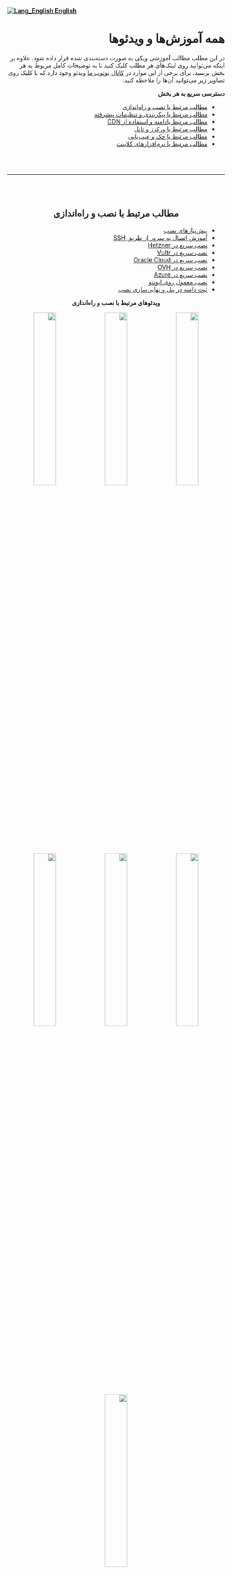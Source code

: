 [**![Lang_English](https://user-images.githubusercontent.com/125398461/229074810-599bd7f9-0bc1-44a9-b76e-90bf7e182314.png) English**](https://github.com/hiddify/hiddify-config/wiki/All-tutorials-and-videos)

<div dir="rtl">

# همه آموزش‌ها و ویدئوها
در این مطلب مطالب آموزشی ویکی به صورت دسته‌بندی شده قرار داده شود. علاوه بر اینکه می‌توانید روی لینک‌های هر مطلب کلیک کنید تا به توضیحات کامل مربوط به هر بخش برسید، برای برخی از این موارد در [کانال یوتوب ما](https://www.youtube.com/@hiddify/videos) ویدئو وجود دارد که با کلیک روی تصاویر زیر می‌توانید آن‌ها را ملاحظه کنید.

**دسترسی سریع به هر بخش**

- [مطالب مرتبط با نصب و راه‌اندازی](#%D9%85%D8%B7%D8%A7%D9%84%D8%A8-%D9%85%D8%B1%D8%AA%D8%A8%D8%B7-%D8%A8%D8%A7-%D9%86%D8%B5%D8%A8-%D9%88-%D8%B1%D8%A7%D9%87%D8%A7%D9%86%D8%AF%D8%A7%D8%B2%DB%8C)
- [مطالب مرتبط با پیکربندی و تنظیمات پیشرفته](#%D9%85%D8%B7%D8%A7%D9%84%D8%A8-%D9%85%D8%B1%D8%AA%D8%A8%D8%B7-%D8%A8%D8%A7-%D9%BE%DB%8C%DA%A9%D8%B1%D8%A8%D9%86%D8%AF%DB%8C-%D9%88-%D8%AA%D9%86%D8%B8%DB%8C%D9%85%D8%A7%D8%AA-%D9%BE%DB%8C%D8%B4%D8%B1%D9%81%D8%AA%D9%87)
- [مطالب مرتبط بادامنه و استفاده از CDN](#%D9%85%D8%B7%D8%A7%D9%84%D8%A8-%D9%85%D8%B1%D8%AA%D8%A8%D8%B7-%D8%A8%D8%A7%D8%AF%D8%A7%D9%85%D9%86%D9%87-%D9%88-%D8%A7%D8%B3%D8%AA%D9%81%D8%A7%D8%AF%D9%87-%D8%A7%D8%B2-cdn)
- [مطالب مرتبط با ورکرز و تانل](#%D9%85%D8%B7%D8%A7%D9%84%D8%A8-%D9%85%D8%B1%D8%AA%D8%A8%D8%B7-%D8%A8%D8%A7-%D9%88%D8%B1%DA%A9%D8%B1%D8%B2-%D9%88-%D8%AA%D8%A7%D9%86%D9%84)
- [مطالب مرتبط با چک و عیب‌یابی](#%D9%85%D8%B7%D8%A7%D9%84%D8%A8-%D9%85%D8%B1%D8%AA%D8%A8%D8%B7-%D8%A8%D8%A7-%DA%86%DA%A9-%D9%88-%D8%B9%DB%8C%D8%A8%DB%8C%D8%A7%D8%A8%DB%8C)
- [مطالب مرتبط با نرم‌افزارهای کلاینت](#%D9%85%D8%B7%D8%A7%D9%84%D8%A8-%D9%85%D8%B1%D8%AA%D8%A8%D8%B7-%D8%A8%D8%A7-%D9%86%D8%B1%D9%85%D8%A7%D9%81%D8%B2%D8%A7%D8%B1%D9%87%D8%A7%DB%8C-%DA%A9%D9%84%D8%A7%DB%8C%D9%86%D8%AA)
<br>
<br>

***
<br>
<br>
</div>

<div dir="rtl" align=center>

## مطالب مرتبط با نصب و راه‌اندازی
</div>

<div dir="rtl">

- [پیش‌نیازهای نصب](https://github.com/hiddify/hiddify-config/wiki/%D9%BE%DB%8C%D8%B4-%D9%86%DB%8C%D8%A7%D8%B2%D9%87%D8%A7%DB%8C-%D9%86%D8%B5%D8%A8)
- [آموزش اتصال به سرور از طریق SSH](https://github.com/hiddify/hiddify-config/wiki/SSH-%D8%A2%D9%85%D9%88%D8%B2%D8%B4-%D8%A7%D8%AA%D8%B5%D8%A7%D9%84-%D8%A8%D9%87-%D8%B3%D8%B1%D9%88%D8%B1-%D8%A7%D8%B2-%D8%B7%D8%B1%DB%8C%D9%82)
- [نصب سریع در Hetzner](https://github.com/hiddify/hiddify-config/wiki/Hetzner-%D9%86%D8%B5%D8%A8-%D8%AE%DB%8C%D9%84%DB%8C-%D8%B3%D8%B1%DB%8C%D8%B9-%D8%AF%D8%B1)
- [نصب سریع در Vultr](https://github.com/hiddify/hiddify-config/wiki/Vultr-%D9%86%D8%B5%D8%A8-%D8%B3%D8%B1%DB%8C%D8%B9-%D8%AF%D8%B1-%D9%88%D9%84%D8%AA%D8%B1)
- [نصب سریع در Oracle Cloud ](https://github.com/hiddify/hiddify-config/wiki/Oracle-%D9%86%D8%B5%D8%A8-%D8%AE%DB%8C%D9%84%DB%8C-%D8%AE%DB%8C%D9%84%DB%8C-%D8%B3%D8%B1%DB%8C%D8%B9-%D8%AF%D8%B1-%D8%A7%D9%88%D8%B1%D8%A7%DA%A9%D9%84-%DA%A9%D9%84%D9%88%D8%AF)
- [نصب سریع در OVH](https://github.com/hiddify/hiddify-config/wiki/OVH-%D9%86%D8%B5%D8%A8-%D8%AE%DB%8C%D9%84%DB%8C-%D8%B3%D8%B1%DB%8C%D8%B9-%D8%AF%D8%B1-%D8%A7%D9%88-%D9%88%DB%8C-%D8%A7%DA%86)
- [نصب سریع در Azure](https://github.com/hiddify/hiddify-config/wiki/Azure-%D9%86%D8%B5%D8%A8-%D8%AE%DB%8C%D9%84%DB%8C-%D8%AE%DB%8C%D9%84%DB%8C-%D8%B3%D8%B1%DB%8C%D8%B9-%D8%AF%D8%B1-%D9%85%D8%A7%DB%8C%DA%A9%D8%B1%D9%88%D8%B3%D8%A7%D9%81%D8%AA-%D8%A2%DA%98%D9%88%D8%B1)
- [نصب معمول روی ابونتو](https://github.com/hiddify/hiddify-config/wiki/%D9%86%D8%B5%D8%A8-%D8%B3%D8%B1%DB%8C%D8%B9-%D8%AF%D8%B1-%D8%A7%D9%88%D8%A8%D9%88%D9%86%D8%AA%D9%88)
- [ثبت دامنه در پنل و نهایی‌سازی نصب](https://github.com/hiddify/hiddify-config/wiki/%D8%B1%D8%A7%D9%87%D9%86%D9%85%D8%A7%DB%8C-%D8%AA%D9%86%D8%B8%DB%8C%D9%85-%D8%AF%D8%A7%D9%85%D9%86%D9%87-%D9%88-%D9%86%D9%87%D8%A7%DB%8C%DB%8C-%DA%A9%D8%B1%D8%AF%D9%86-%D9%86%D8%B5%D8%A8)


</div>

<div dir="rtl" align="center">

**ویدئوهای مرتبط با نصب و راه‌اندازی**


<a href="https://www.youtube.com/watch?v=06fMizOb-DE"><img width="32%" src="https://user-images.githubusercontent.com/125398461/235360601-fbc4bd46-4aaf-4705-a008-305b989574ed.png" /></a>
<a href="https://www.youtube.com/watch?v=s1QZD1Ujdds"><img width="32%" src="https://user-images.githubusercontent.com/125398461/235360514-8e0fa818-c4df-4468-bc30-956ef320429c.png" /></a>
<a href="https://www.youtube.com/watch?v=hRRg10BURJI"><img width="32%" src="https://user-images.githubusercontent.com/125398461/235360456-37ccac5c-46be-4ed8-8211-e1b61715cd6c.png" /></a>
<a href="https://www.youtube.com/watch?v=tcd1wBUR3cY"><img width="32%" src="https://user-images.githubusercontent.com/125398461/235360295-032ad792-9b9f-4a34-ba29-9f3c8951126c.png" /></a>
<a href="https://www.youtube.com/watch?v=_LYFqrXVupI"><img width="32%" src="https://user-images.githubusercontent.com/125398461/235360750-52d5422b-712f-473c-b1b5-63a9ff737ad2.png" /></a>
<a href="https://www.youtube.com/watch?v=l-KKRus2KS0"><img width="32%" src="https://user-images.githubusercontent.com/125398461/235360940-b92221b9-7301-41e7-9222-7c596a21f7a1.png" /></a>
<a href="https://www.youtube.com/watch?v=-a4tfRUsrNY"><img width="32%" src="https://user-images.githubusercontent.com/125398461/235360922-3db8ee86-bc71-4352-a9bb-6cbdad668e2a.png" /></a>











</div>

<br>
<br>

***
<br>
<br>

<div dir="rtl" align=center>

## مطالب مرتبط با پیکربندی و تنظیمات پیشرفته
</div>

<div dir="rtl">

- [آموزش پیکربندی و آشنایی با بخش‌های مختلف و تنظیمات پنل](https://github.com/hiddify/hiddify-config/wiki/%D9%86%D8%AD%D9%88%D9%87-%D9%BE%DB%8C%DA%A9%D8%B1%D8%A8%D9%86%D8%AF%DB%8C-%D9%BE%D9%86%D9%84-%D9%87%DB%8C%D8%AF%DB%8C%D9%81%D8%A7%DB%8C)
- [اتصال به سرور با SSH و کار با منوی نرم‌افزار در ترمینال](https://github.com/hiddify/hiddify-config/wiki/SSH-%D9%86%D8%AD%D9%88%D9%87-%D8%A7%D8%AA%D8%B5%D8%A7%D9%84-%D9%88-%D8%B1%D9%81%D8%B9-%D8%B9%DB%8C%D8%A8-%D8%A7%D8%B2-%D8%B7%D8%B1%DB%8C%D9%82)
- [تنظیمات ریالیتی در پنل](https://github.com/hiddify/hiddify-config/wiki/%D8%A2%D9%85%D9%88%D8%B2%D8%B4-%D8%A7%D8%B3%D8%AA%D9%81%D8%A7%D8%AF%D9%87-%D8%A7%D8%B2-Reality-%D8%AF%D8%B1-%D9%87%DB%8C%D8%AF%DB%8C%D9%81%D8%A7%DB%8C)
- [تنظیم بات تلگرام در پنل](https://github.com/hiddify/hiddify-config/wiki/%D9%86%D8%AD%D9%88%D9%87-%D8%AA%D9%86%D8%B8%DB%8C%D9%85-%D9%88-%D8%A7%D8%B3%D8%AA%D9%81%D8%A7%D8%AF%D9%87-%D8%A7%D8%B2-%D8%A8%D8%A7%D8%AA-%D8%AA%D9%84%DA%AF%D8%B1%D8%A7%D9%85-%D8%AF%D8%B1-%D9%BE%D9%86%D9%84-%D9%87%DB%8C%D8%AF%DB%8C%D9%81%D8%A7%DB%8C)
- [آموزش فعال‌سازی وارپ در پنل هیدیفای](https://github.com/hiddify/hiddify-config/wiki/%D8%A2%D9%85%D9%88%D8%B2%D8%B4-%D9%81%D8%B9%D8%A7%D9%84%E2%80%8C%D8%B3%D8%A7%D8%B2%DB%8C-%D9%88%D8%A7%D8%B1%D9%BE-%D8%AF%D8%B1-%D9%BE%D9%86%D9%84-%D9%87%DB%8C%D8%AF%DB%8C%D9%81%D8%A7%DB%8C)

</div>
<div dir="rtl" align="center">

**ویدئوهای مرتبط با پیکربندی و تنظیمات پیشرفته**



<a href="https://www.youtube.com/watch?v=OfvKL9CaOQU"><img width="30%" src="https://user-images.githubusercontent.com/125398461/235360890-2dfe96aa-568d-443b-922c-35dd2a06d9f2.png" /></a>
<a href="https://www.youtube.com/watch?v=N819QPAtkrk"><img width="30%" src="https://user-images.githubusercontent.com/125398461/235648744-76589075-4c93-4dad-9ad4-1a4e81fd6836.png" /></a>









</div>



<br>
<br>

***
<br>
<br>
<div dir="rtl" align=center>

## مطالب مرتبط بادامنه و استفاده از CDN
</div>

<div dir="rtl" >

- [انواع دامنه و آموزش ثبت آن‌ها](https://github.com/hiddify/hiddify-config/wiki/%D8%A7%D9%86%D9%88%D8%A7%D8%B9-%D8%AF%D8%A7%D9%85%D9%86%D9%87-%D9%88-%D9%86%D8%AD%D9%88%D9%87-%D8%AB%D8%A8%D8%AA-%E2%80%8C%D8%A2%D9%86%E2%80%8C%D9%87%D8%A7)
- [آیپی تمیز کلادفلر چیست و چگونه می‌توان آن را پیدا کرد](https://github.com/hiddify/hiddify-config/wiki/%DA%86%DA%AF%D9%88%D9%86%DA%AF%DB%8C-%DB%8C%D8%A7%D9%81%D8%AA%D9%86-%D8%A2%DB%8C%D9%BE%DB%8C-%D8%AA%D9%85%DB%8C%D8%B2-%DA%A9%D9%84%D8%A7%D8%AF%D9%81%D9%84%D8%B1)
- [آموزش خودکار کردن ساخت زیردامنه روی کلادفلر](https://github.com/hiddify/hiddify-config/wiki/%DA%AF%D8%B1%D9%81%D8%AA%D9%86-%DA%A9%D9%84%DB%8C%D8%AF-%D8%AA%D9%88%D8%B3%D8%B9%D9%87-%DA%A9%D9%84%D9%88%D8%AF%D9%81%D9%84%D8%B1)
- [آموزش کانفیگ خودکار آیپی CDN](https://github.com/hiddify/hiddify-config/wiki/%D8%AF%D8%B1-%D9%87%DB%8C%D8%AF%DB%8C%D9%81%D8%A7%DB%8C-auto_cdn_ip-%D8%B1%D8%A7%D9%87%D9%86%D9%85%D8%A7%DB%8C-%D8%A7%D8%B3%D8%AA%D9%81%D8%A7%D8%AF%D9%87-%D8%A7%D8%B2-%D8%AD%D8%A7%D9%84%D8%AA)
- [آموزش استفاده از زیر دامنه‌های متغیر](https://github.com/hiddify/hiddify-config/wiki/%D8%A2%D9%85%D9%88%D8%B2%D8%B4-%D8%A7%D8%B3%D8%AA%D9%81%D8%A7%D8%AF%D9%87-%D8%A7%D8%B2-%D8%B2%DB%8C%D8%B1%D8%AF%D8%A7%D9%85%D9%86%D9%87%E2%80%8C%D9%87%D8%A7%DB%8C-%D9%85%D8%AA%D8%BA%DB%8C%D8%B1-%D8%AF%D8%B1-%D9%87%DB%8C%D8%AF%DB%8C%D9%81%D8%A7%DB%8C)
- [آموزش استفاده از CDN GCore](https://github.com/hiddify/hiddify-config/wiki/%D8%A2%D9%85%D9%88%D8%B2%D8%B4-%D8%A7%D8%B3%D8%AA%D9%81%D8%A7%D8%AF%D9%87-%D8%A7%D8%B2-CDN-GCore-%D8%A8%D8%B1-%D8%B1%D9%88%DB%8C-%D8%AF%D8%A7%D9%85%D9%86%D9%87-%D8%AB%D8%A8%D8%AA-%D8%B4%D8%AF%D9%87-%D8%AF%D8%B1-Cloudflare)
- [راه‌اندازی دامین فرانتینگ](https://github.com/hiddify/hiddify-config/wiki/%D8%A7%D8%B3%D8%AA%D9%81%D8%A7%D8%AF%D9%87-%D8%A7%D8%B2-%D8%AF%D8%A7%D9%85%DB%8C%D9%86-%D9%81%D8%B1%D8%A7%D9%86%D8%AA%DB%8C%D9%86%DA%AF)

</div>

<div dir="rtl" align="center">

**ویدئوهای مرتبط بادامنه و استفاده از CDN**

<center>
<a href="https://www.youtube.com/watch?v=kz_Ih__jS9c"><img width="32%" src="https://user-images.githubusercontent.com/125398461/235361004-3340e203-8037-4942-8cd0-1012ff28bef5.png" /></a>
<a href="https://www.youtube.com/watch?v=x44qGcnpBSE"><img width="32%" src="https://user-images.githubusercontent.com/125398461/235361134-654c077a-39e4-46ef-b0fe-38fa3d52470d.jpg" /></a>
</center>




</div>
<br>
<br>

***
<br>
<br>
<div dir="rtl" align="center">

## مطالب مرتبط با ورکرز و تانل
</div>

<div dir="rtl">

- [آموزش تنظیم و استفاده از ورکرز در هیدیفای](https://github.com/hiddify/hiddify-config/wiki/%D9%86%D8%AD%D9%88%D9%87-%D8%AA%D9%86%D8%B8%DB%8C%D9%85-%D9%88-%D8%A7%D8%B3%D8%AA%D9%81%D8%A7%D8%AF%D9%87-%D8%A7%D8%B2-%D9%88%D8%B1%DA%A9%D8%B1%D8%B2) 
- [آموزش راه‌اندازی تانل به روش IP Tables](https://github.com/hiddify/hiddify-config/discussions/129)
- [آموزش راه‌اندازی تانل به روش GOST](https://github.com/hiddify/hiddify-config/discussions/493)
- [آموزش راه‌اندازی تانل به روش WST](https://github.com/hiddify/hiddify-config/discussions/851)

</div>

<div dir="rtl" align="center">

**ویدئوهای مرتبط با ورکرز و تانل**

<a href="https://www.youtube.com/watch?v=kz_Ih__jS9c"><img width="32%" src="https://user-images.githubusercontent.com/125398461/235361354-f708fb55-86d2-48ab-856b-a0f08f22e6bc.png" /></a>
<a href="https://www.youtube.com/watch?v=kz_Ih__jS9c"><img width="32%" src="https://user-images.githubusercontent.com/125398461/235361165-362e3362-2fd5-4818-95f3-b076801a3135.png" /></a>
<a href="https://www.youtube.com/watch?v=kz_Ih__jS9c"><img width="32%" src="https://user-images.githubusercontent.com/125398461/235361265-c8f5c2ab-1ccd-46d2-b2b2-112d4fe106dd.png" /></a>



</div>
<br>
<br>

***
<br>
<br>
<div dir="rtl" align="center">

## مطالب مرتبط با چک و عیب‌یابی
</div>

<div dir="rtl" >

- [چک کردن تمیز بودن آیپی یا دامنه سرور](https://github.com/hiddify/hiddify-config/wiki/%D9%86%D8%AD%D9%88%D9%87-%D8%A7%D8%B7%D9%85%DB%8C%D9%86%D8%A7%D9%86-%D8%A7%D8%B2-%D8%AA%D9%85%DB%8C%D8%B2-%D8%A8%D9%88%D8%AF%D9%86-%D8%A2%DB%8C%D9%BE%DB%8C-%DB%8C%D8%A7-%D8%AF%D8%A7%D9%85%D9%86%D9%87-%D8%B3%D8%B1%D9%88%D8%B1)
- [تست نشتی DNS](https://github.com/hiddify/hiddify-config/discussions/859)


</div>
<br>
<br>

***
<br>
<br>
<div dir="rtl" align="center">

## مطالب مرتبط با نرم‌افزارهای کلاینت
</div>

<div dir="rtl" >

- [راهنمای جامع اتصال به نرم‌افزارهای کلاینت جهت استفاده از فیلترشکن](https://github.com/hiddify/hiddify-config/wiki/%D8%B1%D8%A7%D9%87%D9%86%D9%85%D8%A7%DB%8C-%D8%AC%D8%A7%D9%85%D8%B9-%D8%A7%D8%AA%D8%B5%D8%A7%D9%84-%D8%A8%D9%87-%D9%86%D8%B1%D9%85%E2%80%8C%D8%A7%D9%81%D8%B2%D8%A7%D8%B1%D9%87%D8%A7%DB%8C-%DA%A9%D9%84%D8%A7%DB%8C%D9%86%D8%AA-%D8%AC%D9%87%D8%AA-%D8%A7%D8%B3%D8%AA%D9%81%D8%A7%D8%AF%D9%87-%D8%A7%D8%B2-%D9%81%DB%8C%D9%84%D8%AA%D8%B1%D8%B4%DA%A9%D9%86)

</div>

<div dir="rtl" align="center">

**ویدئوهای مرتبط با نرم‌افزارهای کلاینت**

<a href="https://www.youtube.com/watch?v=7B0PO3HM6Vg"><img width="32%" src="https://user-images.githubusercontent.com/125398461/235708855-8ce78bcc-d71a-42d9-b216-967f3413476b.png" /></a>
<a href="https://www.youtube.com/watch?v=8P887E-KMls&t=16s"><img width="32%" src="https://user-images.githubusercontent.com/125398461/235708939-8ee38d56-bf48-4c95-a026-414c7697e627.png" /></a>
<a href="https://www.youtube.com/watch?v=6HncctDHXVs"><img width="32%" src="https://user-images.githubusercontent.com/125398461/235711745-b23884b1-b53a-4ffe-98f1-4dcb66e7e910.png" /></a>
<a href="https://www.youtube.com/watch?v=7kqprO7M4eM&t=1s"><img width="32%" src="https://user-images.githubusercontent.com/125398461/235711682-fbdbb348-e1b0-4cd4-abd9-af635c77f8d1.png" /></a>
<a href="https://www.youtube.com/watch?v=ORMdAzPNrCA"><img width="32%" src="https://user-images.githubusercontent.com/125398461/235711803-f9667d7d-9d70-4bb0-9cf6-e40886ba62a0.png" /></a>
<a href="https://www.youtube.com/watch?v=D0Xv54nRSY8"><img width="32%" src="https://user-images.githubusercontent.com/125398461/235710088-35168409-79df-4a0b-babb-cf8f3c3b722f.png" /></a>
<a href="https://www.youtube.com/watch?v=qFKv4I-MNQc"><img width="32%" src="https://user-images.githubusercontent.com/125398461/235710123-2478ffb2-65cf-4d73-bec9-fa073e99db21.png" /></a>
<a href="https://youtube.com/shorts/GBywNl2KZMM"><img width="32%" src="https://user-images.githubusercontent.com/125398461/235853477-0a8cd7c4-07c5-4072-95ea-2193f8e6bf90.png" /></a>
<a href="https://youtube.com/shorts/_-Iyr_RtIH0"><img width="32%" src="https://user-images.githubusercontent.com/125398461/235853379-9ef7d790-1c2c-4dfc-ab8b-370480f20fc9.png" /></a>
<a href="https://www.youtube.com/shorts/5CyktpUePf0"><img width="32%" src="https://user-images.githubusercontent.com/125398461/235857964-54f9f67c-f3e0-4faf-9cd4-a0c74c9713e7.png" /></a>
<a href="https://youtube.com/shorts/Q5HhA0oq4Mc"><img width="32%" src="https://user-images.githubusercontent.com/125398461/235874164-93e6eb7d-5f84-4287-9725-e1e1107c10eb.png" /></a>




</div>